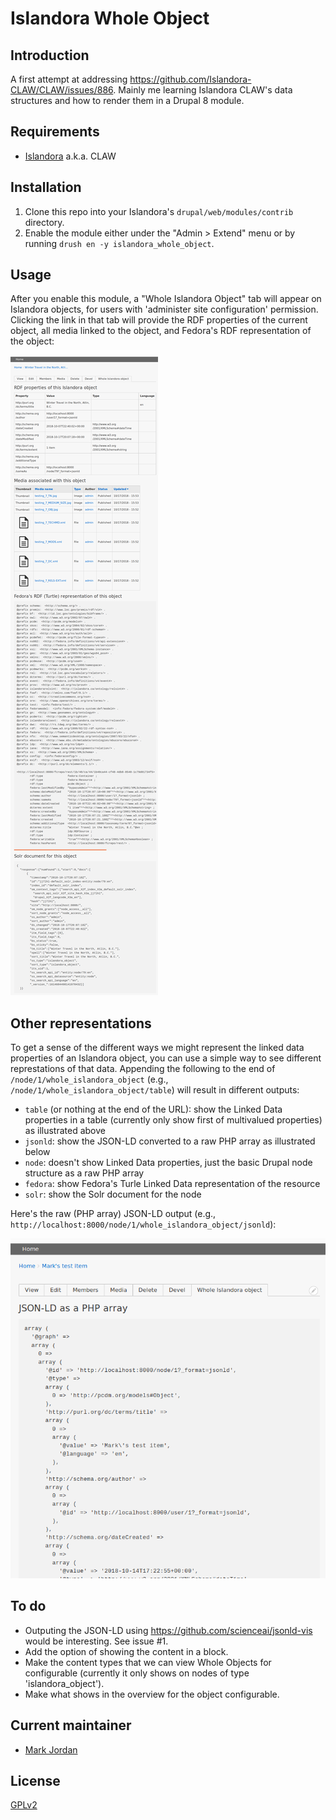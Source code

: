 # Islandora Whole Object

## Introduction

A first attempt at addressing https://github.com/Islandora-CLAW/CLAW/issues/886. Mainly me learning Islandora CLAW's data structures and how to render them in a Drupal 8 module.

## Requirements

* [Islandora](https://github.com/Islandora-CLAW/islandora) a.k.a. CLAW

## Installation

1. Clone this repo into your Islandora's `drupal/web/modules/contrib` directory.
1. Enable the module either under the "Admin > Extend" menu or by running `drush en -y islandora_whole_object`.

## Usage

After you enable this module, a "Whole Islandora Object" tab will appear on Islandora objects, for users with 'administer site configuration' permission. Clicking the link in that tab will provide the RDF properties of the current object, all media linked to the object, and Fedora's RDF representation of the object:

![overview](docs/overview.png)

## Other representations

To get a sense of the different ways we might represent the linked data properties of an Islandora object, you can use a simple way to see different represtations of that data. Appending the following to the end of `/node/1/whole_islandora_object` (e.g., `/node/1/whole_islandora_object/table`) will result in different outputs:

* `table` (or nothing at the end of the URL): show the Linked Data properties in a table (currently only show first of multivalued properties) as illustrated above 
* `jsonld`:  show the JSON-LD converted to a raw PHP array as illustrated below 
* `node`: doesn't show Linked Data properties, just the basic Drupal node structure as a raw PHP array
* `fedora`: show Fedora's Turle Linked Data representation of the resource
* `solr`: show the Solr document for the node

Here's the raw (PHP array) JSON-LD output (e.g., `http://localhost:8000/node/1/whole_islandora_object/jsonld`):

![JSON-LD](docs/jsonld.png)

## To do

* Outputing the JSON-LD using https://github.com/scienceai/jsonld-vis would be interesting. See issue #1.
* Add the option of showing the content in a block.
* Make the content types that we can view Whole Objects for configurable (currently it only shows on nodes of type 'islandora_object').
* Make what shows in the overview for the object configurable.

## Current maintainer

* [Mark Jordan](https://github.com/mjordan)

## License

[GPLv2](http://www.gnu.org/licenses/gpl-2.0.txt)
